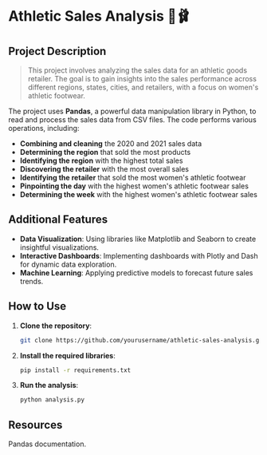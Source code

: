 # Athletic Sales Analysis 👗🩰

## Project Description
> This project involves analyzing the sales data for an athletic goods retailer. The goal is to gain insights into the sales performance across different regions, states, cities, and retailers, with a focus on women's athletic footwear.

The project uses **Pandas**, a powerful data manipulation library in Python, to read and process the sales data from CSV files. The code performs various operations, including:

- **Combining and cleaning** the 2020 and 2021 sales data
- **Determining the region** that sold the most products
- **Identifying the region** with the highest total sales
- **Discovering the retailer** with the most overall sales
- **Identifying the retailer** that sold the most women's athletic footwear
- **Pinpointing the day** with the highest women's athletic footwear sales
- **Determining the week** with the highest women's athletic footwear sales

## Additional Features
- **Data Visualization**: Using libraries like Matplotlib and Seaborn to create insightful visualizations.
- **Interactive Dashboards**: Implementing dashboards with Plotly and Dash for dynamic data exploration.
- **Machine Learning**: Applying predictive models to forecast future sales trends.

## How to Use
1. **Clone the repository**:
    ```bash
    git clone https://github.com/yourusername/athletic-sales-analysis.git
    ```
2. **Install the required libraries**:
    ```bash
    pip install -r requirements.txt
    ```
3. **Run the analysis**:
    ```bash
    python analysis.py
    ```

## Resources
Pandas documentation.

